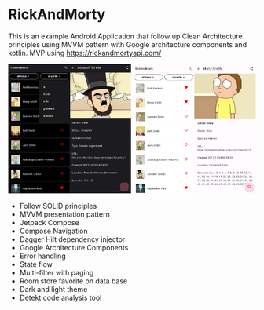 # RickAndMorty

This is an example Android Application that follow up Clean Architecture principles using MVVM
pattern with Google architecture components and kotlin. MVP using https://rickandmortyapi.com/

<p align="center">
<img src="https://github.com/AlvaroQ/RickAndMorty/blob/main/capture/DarkMode.jpg" width="250">
<img src="https://github.com/AlvaroQ/RickAndMorty/blob/main/capture/LightMode.jpg" width="250">
</p>

- Follow SOLID principles
- MVVM presentation pattern
- Jetpack Compose
- Compose Navigation
- Dagger Hilt dependency injector
- Google Architecture Components
- Error handling
- State flow
- Multi-filter with paging
- Room store favorite on data base
- Dark and light theme
- Detekt code analysis tool
